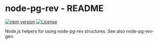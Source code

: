 # node-pg-rev - README
[![npm version](https://badge.fury.io/js/@msamblanet%2Fnode-pg-rev.svg)](https://badge.fury.io/js/@msamblanet%2Fnode-pg-rev)
[![License](https://img.shields.io/badge/License-Apache%202.0-blue.svg)](https://opensource.org/licenses/Apache-2.0)

Node.js helpers for using node-pg-rev structures.  See also node-pg-rev-gen.

